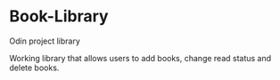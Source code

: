 # Book-Library
Odin project library

Working library that allows users to add books, change read status and delete books.